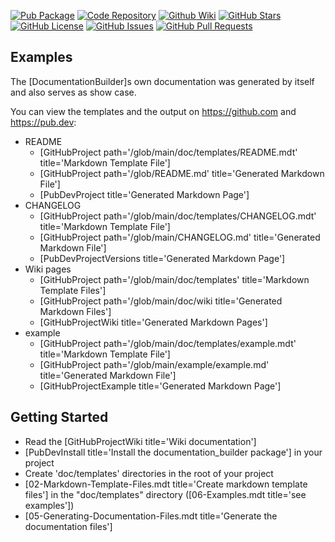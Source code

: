 [//]: # (This file was generated from: doc/templates/README.mdt using the documentation_builder package on: 2021-08-26 20:14:16.836835.)
[![Pub Package](https://img.shields.io/pub/v/fluent_regex)](https://pub.dev/packages/fluent_regex)
[![Code Repository](https://img.shields.io/badge/repository-git%20hub-blue)](https://github.com/efficientyboosters/documentation_builder)
[![Github Wiki](https://img.shields.io/badge/documentation-wiki-blue)](https://github.com/efficientyboosters/documentation_builder/wiki)
[![GitHub Stars](https://img.shields.io/github/stars/efficientyboosters/documentation_builder)](https://github.com/efficientyboosters/documentation_builder/stargazers)
[![GitHub License](https://img.shields.io/github/license/efficientyboosters/documentation_builder)](https://github.com/efficientyboosters/documentation_builder/blob/main/LICENSE)
[![GitHub Issues](https://img.shields.io/github/issues/efficientyboosters/documentation_builder)](https://github.com/efficientyboosters/documentation_builder/issues)
[![GitHub Pull Requests](https://img.shields.io/github/issues-pr/efficientyboosters/documentation_builder)](https://github.com/efficientyboosters/documentation_builder/pull)

<h2 id='my-examples'> Examples</h2>
The [DocumentationBuilder]s own documentation was generated by itself and also serves as show case.

You can view the templates and the output on https://github.com and https://pub.dev:

- README
  - [GitHubProject path='/glob/main/doc/templates/README.mdt' title='Markdown Template File']
  - [GitHubProject path='/glob/README.md' title='Generated Markdown File']
  - [PubDevProject title='Generated Markdown Page']
- CHANGELOG
  - [GitHubProject path='/glob/main/doc/templates/CHANGELOG.mdt' title='Markdown Template File']
  - [GitHubProject path='/glob/main/CHANGELOG.md' title='Generated Markdown File']
  - [PubDevProjectVersions title='Generated Markdown Page']
- Wiki pages
  - [GitHubProject path='/glob/main/doc/templates' title='Markdown Template Files']
  - [GitHubProject path='/glob/main/doc/wiki title='Generated Markdown Files']
  - [GitHubProjectWiki title='Generated Markdown Pages']
- example
  - [GitHubProject path='/glob/main/doc/templates/example.mdt' title='Markdown Template File']
  - [GitHubProject path='/glob/main/example/example.md' title='Generated Markdown File']
  - [GitHubProjectExample title='Generated Markdown Page']

<a name='getting-started'></a>
## Getting Started
- Read the [GitHubProjectWiki title='Wiki documentation']
- [PubDevInstall title='Install the documentation_builder package'] in your project
- Create 'doc/templates' directories in the root of your project
- [02-Markdown-Template-Files.mdt title='Create markdown template files'] in the "doc/templates" directory ([06-Examples.mdt title='see examples'])
- [05-Generating-Documentation-Files.mdt title='Generate the documentation files']